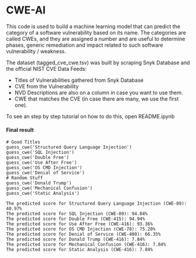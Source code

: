 # CWE-AI

This code is used to build a machine learning model that can predict the category of a software vulnerability based on its name. The categories are called CWEs, and they are assigned a number and are useful to determine phases, generic remediation and impact related to such software vulnerability / weakness.

The dataset (tagged_cve_cwe.tsv) was built by scraping Snyk Database and the official NIST CVE Data Feeds:

- Titles of Vulnerabilities gathered from Snyk Database
- CVE from the Vulnerability
- NVD Descriptions are also on a column in case you want to use them.
- CWE that matches the CVE (in case there are many, we use the first one).

To see an step by step tutorial on how to do this, open README.ipynb

#### Final result

```
# Good Titles
guess_cwe('Structured Query Language Injection')
guess_cwe('SQL Injection')
guess_cwe('Double Free')
guess_cwe('Use After Free')
guess_cwe('OS CMD Injection')
guess_cwe('Denial of Service')
# Random Stuff
guess_cwe('Donald Trump')
guess_cwe('Mechanical Confusion')
guess_cwe('Static Analysis')

The predicted score for Structured Query Language Injection (CWE-89): 40.97%
The predicted score for SQL Injection (CWE-89): 94.04%
The predicted score for Double Free (CWE-415): 94.94%
The predicted score for Use After Free (CWE-416): 93.36%
The predicted score for OS CMD Injection (CWE-78): 75.20%
The predicted score for Denial of Service (CWE-400): 66.35%
The predicted score for Donald Trump (CWE-416): 7.84%
The predicted score for Mechanical Confusion (CWE-416): 7.84%
The predicted score for Static Analysis (CWE-416): 7.84%
